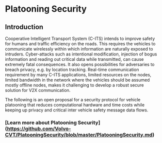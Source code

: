 # Platooning Security

## Introduction
Cooperative Intelligent Transport System (C-ITS) intends to improve safety for humans and traffic efficiency on the roads. This requires the vehicles to communicate wirelessly within which information are naturally exposed to intruders. Cyber-attacks such as intentional modification, injection of bogus information and reading out critical data while transmitted, can cause extremely fatal consequences. It also opens possibilities for adversaries to breach privacy, e.g. by location tracking. Real-time communication requirement by many C-ITS applications, limited resources on the nodes, limited bandwidth in the network where the vehicles should be assumed mostly offline nodes, makes it challenging to develop a robust secure solution for V2X communication.

The following is an open proposal for a security protocol for vehicle platooning that reduces computational hardware and time costs while keeping up privacy and critical inter vehicle safety message data flows.

### [Learn more about Platooning Security] (https://github.com/Volvo-CVT/PlatooningSecurity/blob/master/PlatooningSecurity.md)
